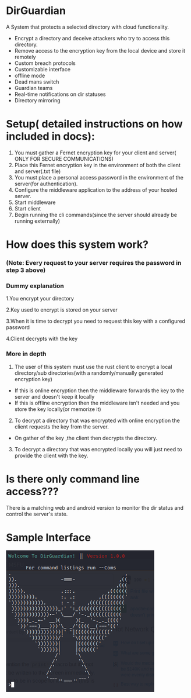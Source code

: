 # DirGuardian

A System that protects a selected directory with cloud functionality.

- Encrypt a directory and deceive attackers who try to access this directory.
- Remove access to the encryption key from the local device and store it remotely
- Custom breach protocols
- Customizable interface
- offline mode
- Dead mans switch
- Guardian teams
- Real-time notifications on dir statuses
- Directory mirroring



# Setup( detailed instructions on how included in docs):
1. You must gather a Fernet encryption key for your client and server( ONLY FOR SECURE COMMUNICATIONS)
2. Place this Fernet encryption key in the environment of both the client and server(.txt file)
3. You must place a personal access password in the environment of the server(for authentication).
4. Configure the middleware application to the address of your hosted server.
5. Start middleware
6. Start client
7. Begin running the cli commands(since the server should already be running externally)

# How does this system work?

### (Note: Every request to your server requires the password in step 3 above)
### Dummy explanation
1.You encrypt your directory

2.Key used to encrypt is stored on your server

3.When it is time to decrypt you need to request this key with a configured password

4.Client decrypts with the key

### More in depth
1. The user of this system must use the rust client to encrypt a local directory/sub directories(with a randomly/manually generated encryption key)
- If this is online encryption then the middleware forwards the key to the server and doesn't keep it locally
- If this is offline encryption then the middleware isn't needed and you store the key locally(or memorize it)
2. To decrypt a directory that was encrypted with online encryption the client requests the key from the server.
- On gather of the key ,the client then decrypts the directory.
3. To decrypt a directory that was encrypted locally you will just need to provide the client with the key.


# Is there  only command line access???

There is a matching web and android version to monitor the dir status and control the server's state. 


# Sample Interface
<img src="/ui.png">
